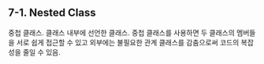 ## 7-1. Nested Class


중첩 클래스. 클래스 내부에 선언한 클래스. 중첩 클래스를 사용하면 두 클래스의 멤버들을 서로 쉽게 접근할 수 있고 외부에는 불필요한 관계 클래스를 감춤으로써 코드의 복잡성을 줄일 수 있음.